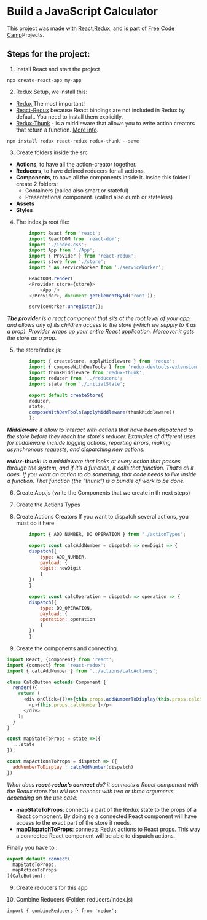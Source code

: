 # Build a JavaScript Calculator

This project was made with [React](https://reactjs.org/),[Redux](https://es.redux.js.org), and is part of [Free Code Camp](https://www.freecodecamp.org/)Projects.

## Steps for the project:

1. Install React and start the project

```npx create-react-app my-app```

2. Redux Setup, we install this:
- [Redux](https://redux.js.org/),The most important!
- [React-Redux](https://react-redux.js.org/) because React bindings are not included in Redux by default. You need to install them explicitly.
- [Redux-Thunk](https://daveceddia.com/what-is-a-thunk/) - is a middleware that allows you to write action creators that return a function. [More info](https://github.com/reduxjs/redux-thunk).

```npm install redux react-redux redux-thunk --save```

3. Create folders inside the src

- **Actions**, to have all the action-creator together.
- **Reducers**, to have defined reducers for all actions.
- **Components**, to have all the components inside it. Inside this      folder I create 2 folders:
    - Containers (called also smart or stateful)
    - Presentational component. (called also dumb or stateless)
- **Assets**
- **Styles**

4. The index.js root file:
```javascript
        import React from 'react';
        import ReactDOM from 'react-dom';
        import './index.css';
        import App from './App';
        import { Provider } from 'react-redux';
        import store from './store';
        import * as serviceWorker from './serviceWorker';

        ReactDOM.render(
        <Provider store={store}>
            <App />
        </Provider>, document.getElementById('root'));

        serviceWorker.unregister();
```
*__The provider__ is a react component that sits at the root level of your app, and allows any of its children access to the store (which we supply to it as a prop).  Provider wraps up your entire React application. Moreover it gets the store as a prop.*

5. the store/index.js:
```javascript
        import { createStore, applyMiddleware } from 'redux';
        import { composeWithDevTools } from 'redux-devtools-extension';
        import thunkMiddleware from 'redux-thunk';
        import reducer from '../reducers';
        import state from './initialState';

        export default createStore(
        reducer,
        state,
        composeWithDevTools(applyMiddleware(thunkMiddleware))
        );
```

*__Middleware__ it allow to interact with actions that have been dispatched to the store before they reach the store's reducer. Examples of different uses for middleware include logging actions, reporting errors, making asynchronous requests, and dispatching new actions.*

*__redux-thunk:__ is a middleware that looks at every action that passes through the system, and if it’s a function, it calls that function. That’s all it does. If you want an action to do something, that code needs to live inside a function. That function (the “thunk”) is a bundle of work to be done.*

6. Create App.js (write the Components that we create in th next steps)

7. Create the Actions Types

8. Create Actions Creators
If you want to dispatch several actions, you must do it here.
```javascript
        import { ADD_NUMBER, DO_OPERATION } from "./actionTypes";

        export const calcAddNumber = dispatch => newDigit => {
        dispatch({
            type: ADD_NUMBER,
            payload: {
            digit: newDigit
            }
        })
        }

        export const calcOperation = dispatch => operation => {
        dispatch({
            type: DO_OPERATION,
            payload: {
            operation: operation
            }
        })
        }
```

9. Create the components and connecting.
``` javascript
import React, {Component} from 'react';
import {connect} from 'react-redux';
import { calcAddNumber } from '../actions/calcActions';

class CalcButton extends Component {
  render(){
    return (
      <div onClick={()=>{this.props.addNumberToDisplay(this.props.calcNumber)}} style={{display:'inline-block', minWidth: 20, minHeight:20, backgroundColor:'aqua'}}>
        <p>{this.props.calcNumber}</p>
      </div>
    );
  }
}

const mapStateToProps = state =>({
  ...state
});

const mapActionsToProps = dispatch => ({
  addNumberToDisplay : calcAddNumber(dispatch)
})
```
*What does __react-redux’s connect__ do? it connects a React component with the Redux store.You will use connect with two or three arguments depending on the use case:*

- __mapStateToProps__: connects a part of the Redux state to the props of a React component. By doing so a connected React component will have access to the exact part of the store it needs.
- __mapDispatchToProps__:  connects Redux actions to React props. This way a connected React component will be able to dispatch actions.

Finally you have to :
``` javascript
export default connect(
  mapStateToProps,
  mapActionToProps
)(CalcButton);
```
9. Create reducers for this app

10. Combine Reducers (Folder: reducers/index.js)

```import { combineReducers } from 'redux';```